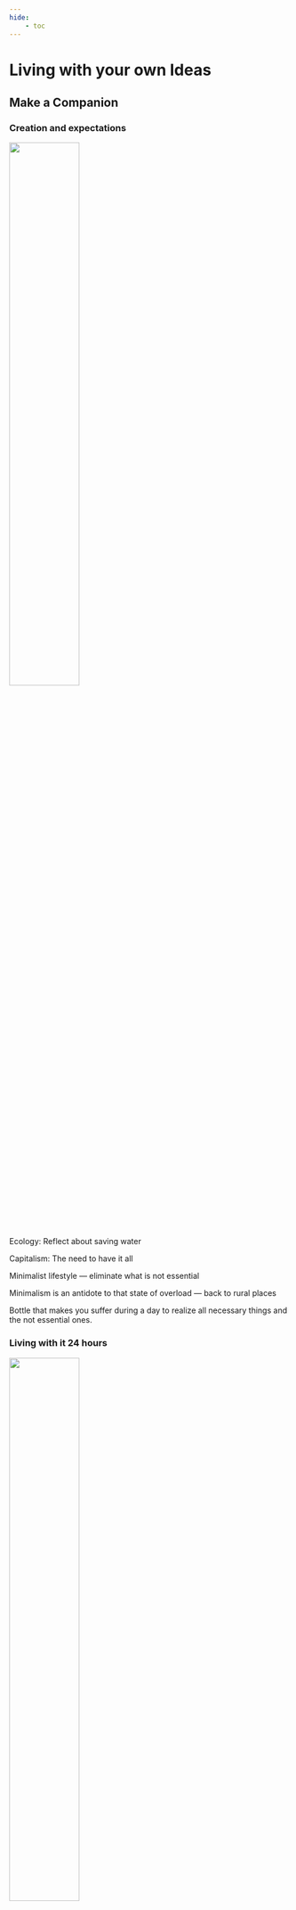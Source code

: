 ```yaml
---
hide:
    - toc
---
```


# Living with your own Ideas
## Make a Companion

### Creation and expectations

<img src="https://paresmarc.github.io/MDEF/images/companion1.jpg" width="50%" height="50%"/>


Ecology:
Reflect about saving water

Capitalism:
The need to have it all

Minimalist lifestyle
— eliminate what is not essential

Minimalism is an antidote to that state of overload
— back to rural places

Bottle that makes you suffer during a day to realize all necessary things and the not essential ones.


### Living with it 24 hours

<img src="https://paresmarc.github.io/MDEF/images/companion2.jpg" width="50%" height="50%"/>

Living together for 24 hours

How I lived together?
— tried to drink from it (stupid/useless)
— I had to search other ways to get water

What does it notice?
— tried to drink so much times, I realized how much I need water to continue with my life
— I usually drink very little water

Why does it matter?
— suffer, feeling humiliated (introspection)
— essential and not essential


## 1PP Exploration

### Experience

How would it be to share a craft experience in the physical world and import it into the digital?

<img src="https://paresmarc.github.io/MDEF/images/MarcPares_2ppClay.mov" width="75%" height="75%"/>

I started my day by trying to experiment with clay. I wanted to feel it with all my senses. I went to a ceramic studio, and I mixed clay powder with water to start experimenting. Then I poured the liquid clay into a cast board to make it more controllable.

I left the studio with a bag full of clay. Local red clay dirties your hands a lot while working with it. I tried to continue my day always with clay in my hands, looking forward to experiencing different activities thanks to the clay's interaction with me.

I also wanted to see how people would react to me. I walked the streets, playing with the clay in my hands.   I also wanted to try eating with my dirty hands. So I had lunch while grabbing clay and interacting with all the objects with clay in between. It was difficult to use the fork, but I liked the experience because the smell of the wet clay changed my perception of the food.

After that, I decided to share that experience with other people. So in the evening, I met with some friends, and I asked them to play with clay or plasticine while talking and having a beer. I enjoyed that everyone made something unique and experienced the hangout differently. Some people tried to produce a lot, they wanted to impress others and make something special.   

On the other hand, others enjoyed the process, they played with the clay while talking, without searching for a result. I saw one of them evolve his ball of clay, he made a lot of shapes with the same clay and destroyed it every time. Finally, he gave me a weird ball that had no social meaning except for the time he spent with it and the conversations that he had around it.   

I decided to bring that analogue and physical experience to the digital world. I selected one of the creations, the weird ball. I 3D scanned it to make a digital copy, document it, and preserve it. The preservation of art and traditions is something so important for culture and society, but we are losing it because the world is evolving fast. I used the EM3D app, which works with infrared, to generate a 3D model of the clay ball.

<div style="padding:95% 0 0 0;position:relative;"><iframe src="https://player.vimeo.com/video/767853338?h=d4f7b1feea&amp;badge=0&amp;autopause=0&amp;player_id=0&amp;app_id=58479" frameborder="0" allow="autoplay; fullscreen; picture-in-picture" allowfullscreen style="position:absolute;top:0;left:0;width:100%;height:100%;" title="1PP 24h Experience"></iframe></div><script src="https://player.vimeo.com/api/player.js"></script>


After that, I prepared the file for 3D printing with Cura, and I tried to print it with the same characteristics. The result was brilliant, both shapes looked similar. I find this process so interesting because it permits every person to model something in 3D. You don’t need to learn 3D digital software, only with your hands and by experiencing the physical sensations of the clay can you generate something unique and then import it into the digital world. 

### Reflection

From that experience, I can draw some conclusions. Introducing the clay to the bar table made everyone participate in the same action, and thanks to that, a lot of conversations were generated. We talked about crafts and traditions. We generated objects from a social experience that reminded me of a moment. With 3D scanning and printing, I can generate copies of and preserve a shape that, given some time, would be destroyed. The connection between the physical and digital, and the traditions and innovation are hybrid concepts that really interest me.

Another exploration concept is the time of creation that needs a human person and the time that uses a machine to try to create a similar shape. The time spent by my friend creating the shape was about an hour, he experienced the clay and used that process to share his experience and talk and interact with others. Comparing it with the 3D printer, bypassing the time I spent 3D scanning and slicing the file, it was 1 hour and 22 minutes. So the time of fabrication is similar, but, indeed, machines cannot create, they only follow human indications. At least for now, who knows how AI would evolve in the future?

Can machines create culture and traditions?
